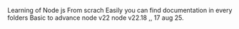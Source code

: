 Learning of Node js  From scrach 
Easily you can find documentation in every folders 
Basic to advance 
node v22
node v22.18
,,
17 aug 25.
